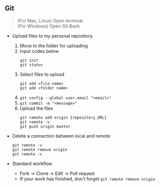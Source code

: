 ## Git

> (For Mac, Linux) Open terminal.<br/>
> (For Windows) Open Git Bash.<br/>

- Upload files to my personal repository
    1. Move to the folder for uploading
    2. Input codes below
        ```
        git init
        git status
        ```
    3. Select files to upload
        ```
        git add <file name>
        git add <folder name>
        ```
    4. `git config --global user.email "<email>"`
    5. `git commit -m "<message>"`
    6. Upload the files
        ```
        git remote add origin {repository_URL}
        git remote -v
        git push origin master
        ```

- Delete a connection between local and remote
    ```
    git remote -v
    git remote remove origin
    git remote -v
    ```
- Standard workflow
    - Fork → Clone → Edit → Pull request
    - If your work has finished, don't forget `git remote remove origin`
